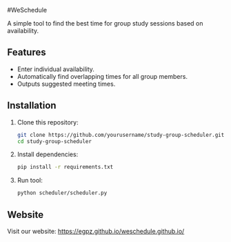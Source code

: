 #WeSchedule

A simple tool to find the best time for group study sessions based on availability.

## Features
- Enter individual availability.
- Automatically find overlapping times for all group members.
- Outputs suggested meeting times.

## Installation
1. Clone this repository:
   ```bash
   git clone https://github.com/yourusername/study-group-scheduler.git
   cd study-group-scheduler

2. Install dependencies:
   ```bash
   pip install -r requirements.txt

3. Run tool:
   ```bash
   python scheduler/scheduler.py

## Website
Visit our website:
https://egpz.github.io/weschedule.github.io/
